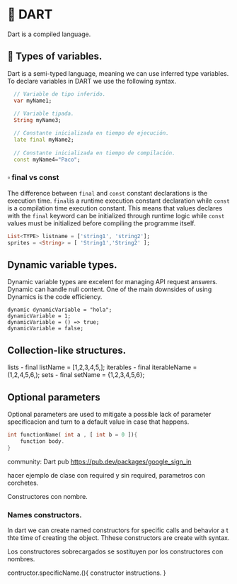 # :pushpin: DART
Dart is a compiled language.


## :small_blue_diamond: Types of variables.
Dart is a semi-typed language, meaning we can use inferred type variables. To declare variables in DART we use the following syntax.

```dart
  // Variable de tipo inferido.
  var myName1;
  
  // Variable tipada.
  String myName3;

  // Constante inicializada en tiempo de ejecución.  
  late final myName2;
    
  // Constante inicializada en tiempo de compilación.
  const myName4="Paco";
```

### :white_small_square: final vs const
The difference between `final` and `const` constant declarations is the execution time. 
`final`is a runtime execution constant declaration while `const` is a compilation time execution constant. This means that values declares with the `final` keyword can be initialized through runtime logic while `const` values must be initialized before compiling the programme itself.

```dart
List<TYPE> listname = ['string1', 'string2'];
sprites = <String> = [ 'String1','String2' ];
```



## Dynamic variable types.
Dynamic variable types are excelent for managing API request answers. Dynamic can handle null content. One of the main downsides of using Dynamics is the code efficiency.

    dynamic dynamicVariable = "hola";
    dynamicVariable = 1;
    dynamicVariable = () => true;
    dynamicVariable = false;


## Collection-like structures.
lists - final listName = [1,2,3,4,5,];
iterables - final iterableName = (1,2,4,5,6,);
sets - final setName = {1,2,3,4,5,6};

## Optional parameters
Optional parameters are used to mitigate a possible lack of parameter specificacion and turn to a default value in case that happens.
```dart
int functionName( int a , [ int b = 0 ]){
    function body.
}
```



community: 
Dart pub
https://pub.dev/packages/google_sign_in

hacer ejemplo de clase con required y sin required, parametros con corchetes.


Constructores con nombre.

### Names constructors.
In dart we can create named constructors for specific calls and behavior a t thte time of creating the object.
Thhese constructors are create with syntax.

Los constructores sobrecargados se sostituyen por los constructores con nombres.

contructor.specificName.(){
constructor instructions.
}




